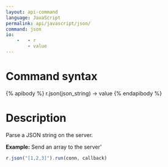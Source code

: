 ```yaml
---
layout: api-command
language: JavaScript
permalink: api/javascript/json/
command: json
io:
    -   - r
        - value
---
```


# Command syntax #

{% apibody %}
r.json(json_string) &rarr; value
{% endapibody %}

# Description #

Parse a JSON string on the server.

__Example:__ Send an array to the server'

```js
r.json("[1,2,3]").run(conn, callback)
```
